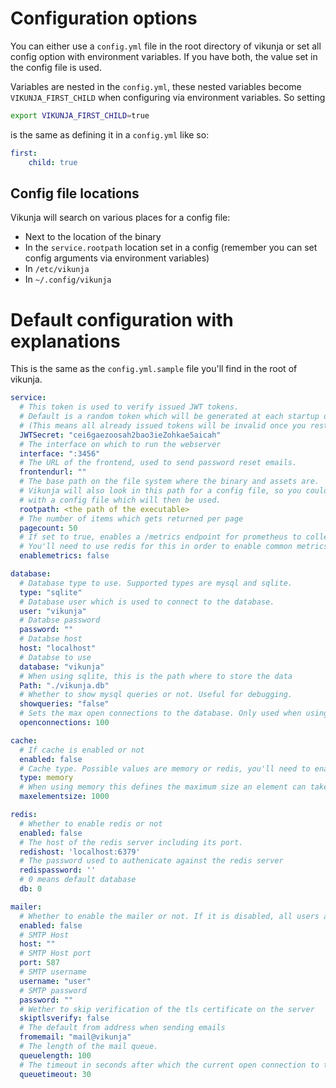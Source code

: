 # Configuration options

You can either use a `config.yml` file in the root directory of vikunja or set all config option with 
environment variables. If you have both, the value set in the config file is used.

Variables are nested in the `config.yml`, these nested variables become `VIKUNJA_FIRST_CHILD` when configuring via
environment variables. So setting

```bash
export VIKUNJA_FIRST_CHILD=true
```

is the same as defining it in a `config.yml` like so:

```yaml
first:
    child: true
```

## Config file locations

Vikunja will search on various places for a config file:

* Next to the location of the binary
* In the `service.rootpath` location set in a config (remember you can set config arguments via environment variables)
* In `/etc/vikunja`
* In `~/.config/vikunja`

# Default configuration with explanations

This is the same as the `config.yml.sample` file you'll find in the root of vikunja.

```yaml
service:
  # This token is used to verify issued JWT tokens.
  # Default is a random token which will be generated at each startup of vikunja.
  # (This means all already issued tokens will be invalid once you restart vikunja)
  JWTSecret: "cei6gaezoosah2bao3ieZohkae5aicah"
  # The interface on which to run the webserver
  interface: ":3456"
  # The URL of the frontend, used to send password reset emails.
  frontendurl: ""
  # The base path on the file system where the binary and assets are.
  # Vikunja will also look in this path for a config file, so you could provide only this variable to point to a folder
  # with a config file which will then be used.
  rootpath: <the path of the executable>
  # The number of items which gets returned per page
  pagecount: 50
  # If set to true, enables a /metrics endpoint for prometheus to collect metrics about the system
  # You'll need to use redis for this in order to enable common metrics over multiple nodes
  enablemetrics: false

database:
  # Database type to use. Supported types are mysql and sqlite.
  type: "sqlite"
  # Database user which is used to connect to the database.
  user: "vikunja"
  # Databse password
  password: ""
  # Databse host
  host: "localhost"
  # Databse to use
  database: "vikunja"
  # When using sqlite, this is the path where to store the data
  Path: "./vikunja.db"
  # Whether to show mysql queries or not. Useful for debugging.
  showqueries: "false"
  # Sets the max open connections to the database. Only used when using mysql.
  openconnections: 100

cache:
  # If cache is enabled or not
  enabled: false
  # Cache type. Possible values are memory or redis, you'll need to enable redis below when using redis
  type: memory
  # When using memory this defines the maximum size an element can take
  maxelementsize: 1000

redis:
  # Whether to enable redis or not
  enabled: false
  # The host of the redis server including its port.
  redishost: 'localhost:6379'
  # The password used to authenicate against the redis server
  redispassword: ''
  # 0 means default database
  db: 0

mailer:
  # Whether to enable the mailer or not. If it is disabled, all users are enabled right away and password reset is not possible.
  enabled: false
  # SMTP Host
  host: ""
  # SMTP Host port
  port: 587
  # SMTP username
  username: "user"
  # SMTP password
  password: ""
  # Wether to skip verification of the tls certificate on the server
  skiptlsverify: false
  # The default from address when sending emails
  fromemail: "mail@vikunja"
  # The length of the mail queue.
  queuelength: 100
  # The timeout in seconds after which the current open connection to the mailserver will be closed.
  queuetimeout: 30
```

